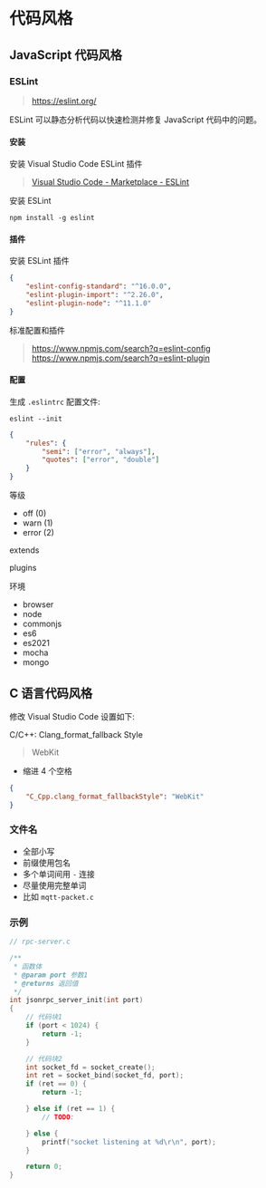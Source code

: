# 代码风格

## JavaScript 代码风格

### ESLint

> https://eslint.org/

ESLint 可以静态分析代码以快速检测并修复 JavaScript 代码中的问题。

#### 安装

安装 Visual Studio Code ESLint 插件

> [Visual Studio Code - Marketplace - ESLint](https://marketplace.visualstudio.com/items?itemName=dbaeumer.vscode-eslint)

安装 ESLint

```shell
npm install -g eslint
```

#### 插件

安装 ESLint 插件

```json
{
    "eslint-config-standard": "^16.0.0",
    "eslint-plugin-import": "^2.26.0",
    "eslint-plugin-node": "^11.1.0"
}
```

标准配置和插件

> https://www.npmjs.com/search?q=eslint-config
> https://www.npmjs.com/search?q=eslint-plugin

#### 配置

生成 `.eslintrc` 配置文件:

```shell
eslint --init
```

```json
{
    "rules": {
        "semi": ["error", "always"],
        "quotes": ["error", "double"]
    }
}
```

等级

- off (0)
- warn (1)
- error (2)

extends 

plugins

环境

- browser
- node
- commonjs 
- es6 
- es2021 
- mocha 
- mongo 

## C 语言代码风格

修改 Visual Studio Code 设置如下:

C/C++: Clang_format_fallback Style

> WebKit

- 缩进 4 个空格


```json
{
    "C_Cpp.clang_format_fallbackStyle": "WebKit"
}
```

### 文件名

- 全部小写
- 前缀使用包名
- 多个单词间用 `-` 连接
- 尽量使用完整单词
- 比如 `mqtt-packet.c`

### 示例

```c++
// rpc-server.c

/**
 * 函数体
 * @param port 参数1
 * @returns 返回值
 */
int jsonrpc_server_init(int port)
{
    // 代码块1
    if (port < 1024) {
        return -1;
    }

    // 代码块2
    int socket_fd = socket_create();
    int ret = socket_bind(socket_fd, port);
    if (ret == 0) {
        return -1;

    } else if (ret == 1) {
        // TODO:

    } else {
        printf("socket listening at %d\r\n", port);
    }

    return 0;
}

```
